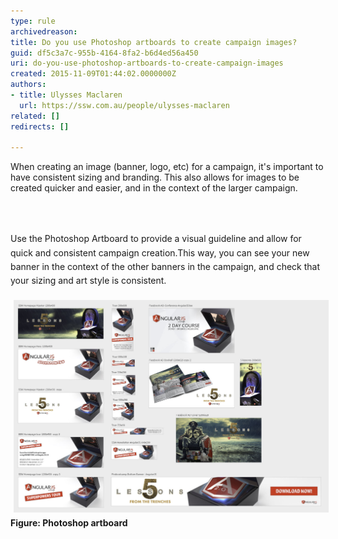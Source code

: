 ```yaml
---
type: rule
archivedreason: 
title: Do you use Photoshop artboards to create campaign images?
guid: df5c3a7c-955b-4164-8fa2-b6d4ed56a450
uri: do-you-use-photoshop-artboards-to-create-campaign-images
created: 2015-11-09T01:44:02.0000000Z
authors:
- title: Ulysses Maclaren
  url: https://ssw.com.au/people/ulysses-maclaren
related: []
redirects: []

---
```



<p>When creating an image (banner, logo, etc) for a campaign, it's important to have consistent sizing and branding. This also allows for images to be created quicker and easier, and in the context of the larger campaign.</p>
<br><excerpt class='endintro'></excerpt><br>
<p>​<span style="line-height:1.6;">Use the Photoshop Artboard to provide a visual guideline and allow for quick and consistent campaign creation.</span><span style="line-height:1.6;">This way, you can see your new banner in the context of the other banners in the campaign, and check that your sizing and art style is consistent.  </span></p><dl class="ssw15-rteElement-ImageArea"><img src="Photoshop artboard.jpg" alt="Photoshop artboard.jpg" style="margin:5px;width:808px;" /><strong>Figure: Photoshop artboard</strong></dl>


